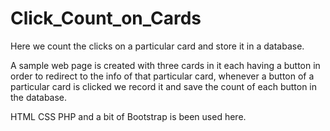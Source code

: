 # Click_Count_on_Cards

Here we count the clicks on a particular card and store it in a database.

A sample web page is created with three cards in it each having a button in order to redirect to the info of that particular card, whenever a button of a particular card is clicked we record it and save the count of each button in the database.

HTML CSS PHP and a bit of Bootstrap is been used here.
